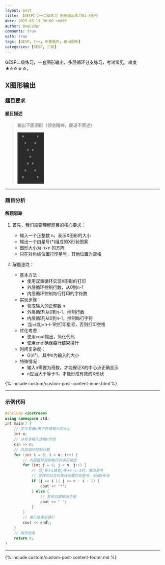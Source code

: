 ```yaml
---
layout: post
title: 【GESP】C++二级练习 图形输出练习01-X图形
date: 2025-03-19 08:00 +0800
author: OneCoder
comments: true
math: true
tags: [GESP, C++, 多重循环, 输出图形]
categories: [GESP, 二级]
---
```

GESP二级练习，一套图形输出，多层循环分支练习，考试常见，难度★✮☆☆☆。

<!--more-->

## X图形输出

### 题目要求

#### 题目描述

>输出下面图形（领会精神，废话不赘述）
>
>![X-OneCoder](/images/post/gesp/2/01_x.jpg)

---

### 题目分析

#### 解题思路

1. 首先，我们需要理解题目的核心要求：
   - 输入一个正整数 n，表示X图形的大小
   - 输出一个由星号(*)组成的X形状图案
   - 图形大小为 n×n 的方阵
   - 只在对角线位置打印星号，其他位置为空格

2. 解题思路：
   - 基本方法：
     - 使用双重循环实现X图形的打印
     - 外层循环控制行数，从0到n-1
     - 内层循环控制每行打印的字符数
   - 实现步骤：
     - 获取输入的正整数 n
     - 外层循环i从0到n-1，控制行数
     - 内层循环j从0到n-1，控制每行字符
     - 当j=i或j=n-i-1时打印星号，否则打印空格
   - 优化考虑：
     - 使用cout输出，简化代码
     - 使用endl确保每行结束换行
   - 时间复杂度：
     - O(n²)，其中n为输入的大小
   - 特殊情况：
     - 输入n需要为奇数，才能保证X的中心点正确显示
     - n应当大于等于3，才能形成有效的X形状

{% include custom/custom-post-content-inner.html %}

---

### 示例代码

```cpp
#include <iostream>
using namespace std;
int main() {
    // 定义变量n用于存储输入的大小
    int n;
    // 从标准输入读取n的值
    cin >> n;
    // 外层循环控制行数
    for (int i = 0; i < n; i++) {
        // 内层循环控制每行的字符输出
        for (int j = 0; j < n; j++) {
            // 当j等于i或者j等于n-i-1时，输出星号
            // 这样可以在对角线位置打印星号，形成X形状
            if (j == i || j == n - i - 1) {
                cout << "*";
            } else {
                // 其他位置输出空格
                cout << " ";
            }
        }
        // 每行结束后换行
        cout << endl;
    }
    // 程序结束
    return 0;
}
```

---

{% include custom/custom-post-content-footer.md %}
